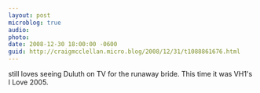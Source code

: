 ```yaml
---
layout: post
microblog: true
audio: 
photo: 
date: 2008-12-30 18:00:00 -0600
guid: http://craigmcclellan.micro.blog/2008/12/31/t1088861676.html
---
```

still loves seeing Duluth on TV for the runaway bride. This time it was VH1's I Love 2005.
